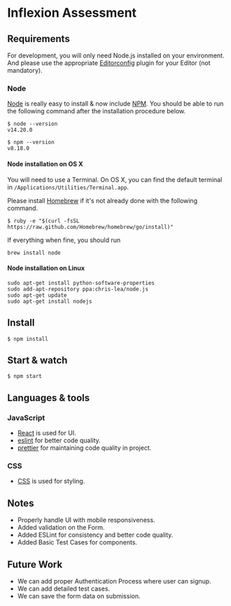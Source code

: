 
# Inflexion Assessment

## Requirements

For development, you will only need Node.js installed on your environment.
And please use the appropriate [Editorconfig](http://editorconfig.org/) plugin for your Editor (not mandatory).

### Node

[Node](http://nodejs.org/) is really easy to install & now include [NPM](https://npmjs.org/).
You should be able to run the following command after the installation procedure
below.

    $ node --version
    v14.20.0

    $ npm --version
    v8.18.0

#### Node installation on OS X

You will need to use a Terminal. On OS X, you can find the default terminal in
`/Applications/Utilities/Terminal.app`.

Please install [Homebrew](http://brew.sh/) if it's not already done with the following command.

    $ ruby -e "$(curl -fsSL https://raw.github.com/Homebrew/homebrew/go/install)"

If everything when fine, you should run

    brew install node

#### Node installation on Linux

    sudo apt-get install python-software-properties
    sudo add-apt-repository ppa:chris-lea/node.js
    sudo apt-get update
    sudo apt-get install nodejs


## Install

    $ npm install


## Start & watch

    $ npm start


## Languages & tools

### JavaScript

- [React](http://facebook.github.io/react) is used for UI.
- [eslint](https://eslint.org/) for better code quality.
- [prettier](https://prettier.io/) for maintaining code quality in project.

### CSS
- [CSS](https://sass-lang.com/) is used for styling.

## Notes
- Properly handle UI with mobile responsiveness.
- Added validation on the Form.
- Added ESLint for consistency and better code quality.
- Added Basic Test Cases for components.

## Future Work
- We can add proper Authentication Process where user can signup.
- We can add detailed test cases.
- We can save the form data on submission.
